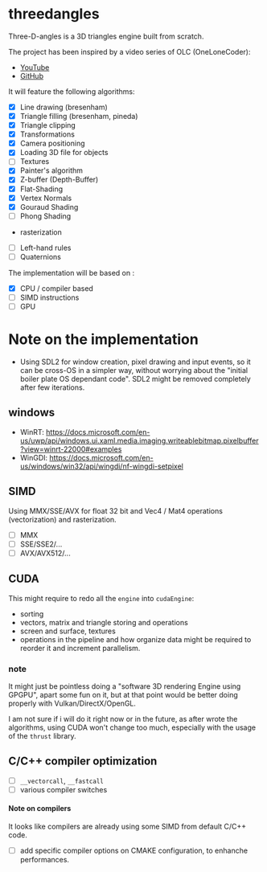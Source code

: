﻿# threedangles

Three-D-angles is a 3D triangles engine built from scratch.

The project has been inspired by a video series of OLC (OneLoneCoder):
- [YouTube](https://www.youtube.com/watch?v=ih20l3pJoeU)
- [GitHub](https://github.com/OneLoneCoder)


It will feature the following algorithms:

- [x] Line drawing (bresenham)
- [x] Triangle filling (bresenham, pineda)
- [x] Triangle clipping
- [x] Transformations
- [x] Camera positioning
- [x] Loading 3D file for objects
- [ ] Textures
- [x] Painter's algorithm
- [x] Z-buffer (Depth-Buffer)
- [x] Flat-Shading
- [x] Vertex Normals
- [x] Gouraud Shading
- [ ] Phong Shading
- rasterization
- [ ] Left-hand rules
- [ ] Quaternions

The implementation will be based on :

- [x] CPU / compiler based 
- [ ] SIMD instructions
- [ ] GPU

# Note on the implementation

- Using SDL2 for window creation, pixel drawing and input events, so it can be cross-OS in a simpler way,
  without worrying about the "initial boiler plate OS dependant code".
  SDL2 might be removed completely after few iterations.

## windows
- WinRT: https://docs.microsoft.com/en-us/uwp/api/windows.ui.xaml.media.imaging.writeablebitmap.pixelbuffer?view=winrt-22000#examples
- WinGDI: https://docs.microsoft.com/en-us/windows/win32/api/wingdi/nf-wingdi-setpixel

## SIMD
Using MMX/SSE/AVX for float 32 bit and Vec4 / Mat4 operations (vectorization) and rasterization.

- [ ] MMX
- [ ] SSE/SSE2/...
- [ ] AVX/AVX512/...

## CUDA
This might require to redo all the `engine` into `cudaEngine`:

- sorting
- vectors, matrix and triangle storing and operations
- screen and surface, textures
- operations in the pipeline and how organize data might be required to reorder it and increment parallelism.

### note
It might just be pointless doing a "software 3D rendering Engine using GPGPU", apart some fun on it, but at that point would be better doing properly
with Vulkan/DirectX/OpenGL.

I am not sure if i will do it right now or in the future, as after wrote the algorithms,
using CUDA won't change too much, especially with the usage of the `thrust` library.

## C/C++ compiler optimization
- [ ] `__vectorcall`, `__fastcall`
- [ ] various compiler switches

#### Note on compilers
It looks like compilers are already using some SIMD from default C/C++ code.

- [ ] add specific compiler options on CMAKE configuration, to enhanche performances.
